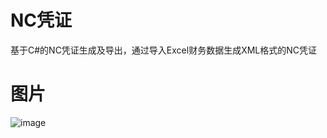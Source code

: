 # NC凭证
基于C#的NC凭证生成及导出，通过导入Excel财务数据生成XML格式的NC凭证
# 图片
![image](https://user-images.githubusercontent.com/66775451/146858241-8a794589-ab39-4e78-b091-9088e54d9054.png)
